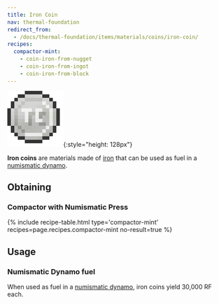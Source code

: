 ```yaml
---
title: Iron Coin
nav: thermal-foundation
redirect_from:
  - /docs/thermal-foundation/items/materials/coins/iron-coin/
recipes:
  compactor-mint:
    - coin-iron-from-nugget
    - coin-iron-from-ingot
    - coin-iron-from-block
---
```


![Iron coin](/assets/images/thermal-foundation/coin-iron.png){:style="height: 128px"}


**Iron coins** are materials made of
[iron](https://minecraft.gamepedia.com/Iron_Ingot) that can be used as fuel in a
[numismatic dynamo](/docs/numismatic-dynamo/).


Obtaining
---------

### Compactor with Numismatic Press
{% include recipe-table.html type='compactor-mint' recipes=page.recipes.compactor-mint no-result=true %}


Usage
-----

### Numismatic Dynamo fuel
When used as fuel in a [numismatic dynamo](/docs/numismatic-dynamo/), iron coins
yield 30,000 RF each.
